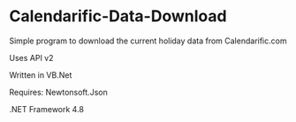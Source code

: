 # Calendarific-Data-Download
Simple program to download the current holiday data from Calendarific.com

Uses API v2 

Written in VB.Net

Requires: Newtonsoft.Json

.NET Framework 4.8
